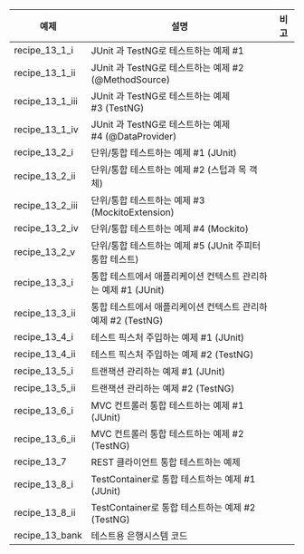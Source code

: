 | 예제            | 설명                                                                     | 비고 |
| --------------- | ------------------------------------------------------------------------ |------|
| recipe_13_1_i   | JUnit 과 TestNG로 테스트하는 예제 #1 | |
| recipe_13_1_ii  | JUnit 과 TestNG로 테스트하는 예제 #2 (@MethodSource) | |
| recipe_13_1_iii | JUnit 과 TestNG로 테스트하는 예제 #3 (TestNG) | |
| recipe_13_1_iv  | JUnit 과 TestNG로 테스트하는 예제 #4 (@DataProvider) | |
| recipe_13_2_i   | 단위/통합 테스트하는 예제 #1 (JUnit) | |
| recipe_13_2_ii  | 단위/통합 테스트하는 예제 #2 (스텁과 목 객체) | |
| recipe_13_2_iii | 단위/통합 테스트하는 예제 #3 (MockitoExtension) | |
| recipe_13_2_iv  | 단위/통합 테스트하는 예제 #4 (Mockito) | |
| recipe_13_2_v   | 단위/통합 테스트하는 예제 #5 (JUnit 주피터 통합 테스트) | |
| recipe_13_3_i   | 통합 테스트에서 애플리케이션 컨텍스트 관리하는 예제  #1 (JUnit) | |
| recipe_13_3_ii  | 통합 테스트에서 애플리케이션 컨텍스트 관리하 예제  #2 (TestNG) | |
| recipe_13_4_i   | 테스트 픽스처 주입하는 예제 #1 (JUnit) | |
| recipe_13_4_ii  | 테스트 픽스처 주입하는 예제 #2 (TestNG) | |
| recipe_13_5_i   | 트랜잭션 관리하는 예제 #1 (JUnit) | |
| recipe_13_5_ii  | 트랜잭션 관리하는 예제 #2 (TestNG) | |
| recipe_13_6_i   | MVC 컨트롤러 통합 테스트하는 예제 #1 (JUnit) | |
| recipe_13_6_ii  | MVC 컨트롤러 통합 테스트하는 예제 #2 (TestNG) | |
| recipe_13_7     | REST 클라이언트 통합 테스트하는 예제 | |
| recipe_13_8_i   | TestContainer로 통합 테스트하는 예제 #1 (JUnit) | |
| recipe_13_8_ii  | TestContainer로 통합 테스트하는 예제 #2 (TestNG) | |
| recipe_13_bank  | 테스트용 은행시스템 코드 | |
